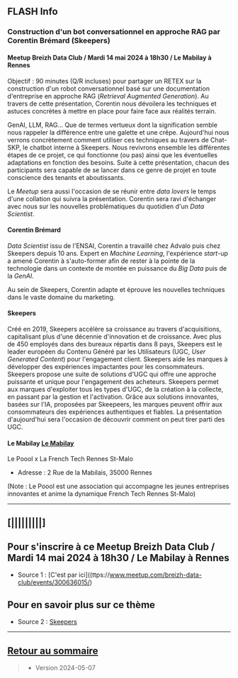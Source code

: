 ## FLASH Info



### Construction d'un bot conversationnel en approche RAG par Corentin Brémard (Skeepers)

#### Meetup Breizh Data Club / Mardi 14 mai 2024 à 18h30 / Le Mabilay à Rennes
Objectif : 90 minutes (Q/R incluses) pour partager un RETEX sur la construction d'un robot conversationnel basé sur une documentation d'entreprise en approche RAG (_Retrieval Augmented Generation_). Au travers de cette présentation, Corentin nous dévoilera les techniques et astuces concrètes à mettre en place pour faire face aux réalités terrain.

GenAI, LLM, RAG... Que de termes vertueux dont la signification semble nous rappeler la différence entre une galette et une crêpe. Aujourd'hui nous verrons concrètement comment utiliser ces techniques au travers de Chat-SKP, le chatbot interne à Skeepers. Nous revivrons ensemble les différentes étapes de ce projet, ce qui fonctionne (ou pas) ainsi que les éventuelles adaptations en fonction des besoins. Suite à cette présentation, chacun des participants sera capable de se lancer dans ce genre de projet en toute conscience des tenants et aboutissants.

Le _Meetup_ sera aussi l'occasion de se réunir entre _data lovers_ le temps d'une collation qui suivra la présentation. Corentin sera ravi d'échanger avec nous sur les nouvelles problématiques du quotidien d'un _Data Scientist_.



#### Corentin Brémard 
_Data Scientist_ issu de l'ENSAI, Corentin a travaillé chez Advalo puis chez Skeepers depuis 10 ans.
Expert en _Machine Learning_, l'expérience _start_-up a amené Corentin à s'auto-former afin de rester à la pointe de la technologie dans un contexte de montée en puissance du _Big Data_ puis de la _GenAI_. 

Au sein de Skeepers, Corentin adapte et éprouve les nouvelles techniques dans le vaste domaine du marketing.


#### Skeepers
Créé en 2019, Skeepers accélère sa croissance au travers d'acquisitions, capitalisant plus d'une décennie d'innovation et de croissance. Avec plus de 450 employés dans des bureaux répartis dans 8 pays, Skeepers est le leader européen du Contenu Généré par les Utilisateurs (UGC, _User Generated Content_) pour l'engagement client. Skeepers aide les marques à développer des expériences impactantes pour les consommateurs. Skeepers propose une suite de solutions d'UGC qui offre une approche puissante et unique pour l'engagement des acheteurs. Skeepers permet aux marques d'exploiter tous les types d'UGC, de la création à la collecte, en passant par la gestion et l'activation. Grâce aux solutions innovantes, basées sur l'IA, proposées par Skeepeers, les marques peuvent offrir aux consommateurs des expériences authentiques et fiables. La présentation d'aujourd'hui sera l'occasion de découvrir comment on peut tirer parti des UGC.


#### Le Mabilay [Le Mabilay](https://metropole.rennes.fr/dit-le-ou-la-mabilay)

Le Poool x La French Tech Rennes St-Malo
- Adresse : 2 Rue de la Mabilais, 35000 Rennes

>
>
(Note : Le Poool est une association qui accompagne les jeunes entreprises innovantes et anime la dynamique French Tech Rennes St-Malo)




---

## [|||||||||] 
>

## Pour s'inscrire à ce Meetup Breizh Data Club / Mardi 14 mai 2024 à 18h30 / Le Mabilay à Rennes
- Source 1 : [C'est par ici]((ttps://www.meetup.com/breizh-data-club/events/300636015/)

## Pour en savoir plus sur ce thème

- Source 2 : [Skeepers](https://skeepers.io/fr/)


---

## [Retour au sommaire](https://dcn-prof.github.io/breizhdataclub/)
  
>

>  *  Version 2024-05-07

